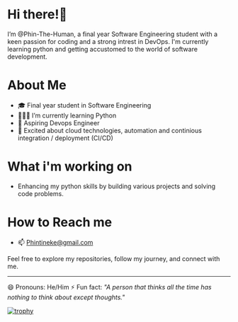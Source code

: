 # Hi there!👋 
I’m @Phin-The-Human, a final year Software Engineering student with a keen passion for coding and a strong intrest in DevOps. 
I'm currently learning python and getting accustomed to the world of software development.


# About Me
- 🎓 Final year student in Software Engineering
- 👨🏾‍💻 I’m currently learning Python 
- 🌱 Aspiring Devops Engineer
- 🚀 Excited about cloud technologies, automation and continious integration / deployment (CI/CD)

 # What i'm working on
- Enhancing my python skills by building various projects and solving code problems.
  
# How to Reach me
- 📫 Phintineke@gmail.com

Feel free to explore my repositories, follow my journey, and connect with me.

---
  
😄 Pronouns: He/Him
⚡ Fun fact: *"A person that thinks all the time has nothing to think about except thoughts."*

[![trophy](https://github-profile-trophy.vercel.app/?username=Phin-The-Human)](https://github.com/ryo-ma/github-profile-trophy)
<!---
Phin-The-Human/Phin-The-Human is a ✨ special ✨ repository because its `README.md` (this file) appears on your GitHub profile.
You can click the Preview link to take a look at your changes.
--->
